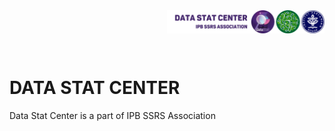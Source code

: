 <img src="https://github.com/datastat-ssrs/.github/blob/4b8fe9ff021baed0e99665ed846f6411e24e6735/Admin/DataStat-SSRS-ipb_Kanan.png" alt="ResearchGate" title="ResearchGate" width="50%" align="right"/>
<br />
<br />
<br />
<br />

# DATA STAT CENTER
Data Stat Center is a part of IPB SSRS Association
